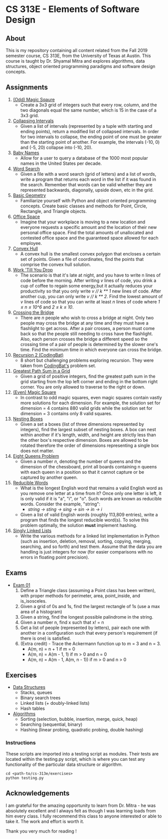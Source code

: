 # CS 313E - Elements of Software Design
## About
This is my repository containing all content related from the Fall 2019 semester course, CS 313E, from the University of Texas at Austin. This course is taught by Dr. Shyamal Mitra and explores algorithms, data structures, object oriented programming paradigms and software design concepts. 
## Assignments
1. [(Odd) Magic Sqaure](https://github.com/maxwellmattryan/cs-313e/blob/develop/assignments/01-magic-square/MagicSquare.py)
    - Create a 3x3 grid of integers such that every row, column, and the two diagonals equal the same number, which is 15 in the case of a 3x3 grid.
2. [Collapsing Intervals](https://github.com/maxwellmattryan/cs-313e/blob/develop/assignments/02-intervals/Intervals.py)
    - Given a list of intervals (represented by a tuple with starting and ending points), return a modified list of collapsed intervals. In order for two intervals to collapse, the ending point of one must be greater than the starting point of another. For example, the intervals (-10, 0) and (-5, 20) collapse into (-10, 20).
3. [Baby Names](https://github.com/maxwellmattryan/cs-313e/blob/develop/assignments/03-baby-names/BabyNames.py)
    - Allow for a user to query a database of the 1000 most popular names in the United States per decade. 
4. [Word Search](https://github.com/maxwellmattryan/cs-313e/blob/develop/assignments/04-word-search/WordSearch.py)
    - Given a file with a word search (grid of letters) and a list of words, write a program that returns each word in the list if it was found in the search. Remember that words can be valid whether they are represented backwards, diagonally, upside down, etc in the grid.
5. [Basic Geometry](https://github.com/maxwellmattryan/cs-313e/blob/develop/assignments/05-geom/Geom.py)
    - Familiarize yourself with Python and object oriented programming concepts. Create basic classes and methods for Point, Circle, Rectangle, and Triangle objects.
6. [Office Space](https://github.com/maxwellmattryan/cs-313e/blob/develop/assignments/06-office-space/OfficeSpace.py)
    - Imagine that your workplace is moving to a new location and everyone requests a specific amount and the location of their new personal office space. Find the total amounts of unallocated and contested office space and the guaranteed space allowed for each employee.
7. [Convex Hull](https://github.com/maxwellmattryan/cs-313e/blob/develop/assignments/07-convex-hull/ConvexHull.py)
    - A convex hull is the smallest convex polygon that encloses a certain set of points. Given a file of coordinates, find the points that comprise the convex hull solution.
8. [Work 'Till You Drop](https://github.com/maxwellmattryan/cs-313e/blob/develop/assignments/08-work/Work.py)
    - The scenario is that it's late at night, and you have to write n lines of code before the morning. After writing _v_ lines of code, you drink a cup of coffee to regain some energy,but it actually reduces your productivity so that you only write _v // k ** 1_ new lines of code. After another cup, you can only write _v // k ** 2_. Find the lowest amount of _v_ lines of code so that you can write at least _n_ lines of code where _1 ≤ n ≤ 10^6_ and _2 ≤ k ≤ 10_.
9. [Crossing the Bridge](https://github.com/maxwellmattryan/cs-313e/blob/develop/assignments/09-bridge/Bridge.py)
    - There are _n_ people who wish to cross a bridge at night. Only two people may cross the bridge at any time and they must have a flashlight to get across. After a pair crosses, a person must come back so that the people still needing to cross have the flashlight. Also, each person crosses the bridge a different speed so the crossing time of a pair of people is determined by the slower one's time. Find the minimum time in which everyone can cross the bridge.
10. [Recursion 2 (CodingBat)](https://github.com/maxwellmattryan/cs-313e/blob/develop/assignments/10-recursion2/recursion2.py)
    - 8 short but challenging problems exploring recursion. They were taken from [CodingBat's](https://codingbat.com/java/Recursion-2) problem set.
11. [Greatest Path Sum in a Grid](https://github.com/maxwellmattryan/cs-313e/blob/develop/assignments/11-grid/Grid.py)
    - Given a grid of positive integers, find the greatest path sum in the grid starting from the lop left corner and ending in the bottom right corner. You are only allowed to traverse to the right or down.
12. [(Even) Magic Square](https://github.com/maxwellmattryan/cs-313e/blob/develop/assignments/12-even-magic-square/EvenMagicSquare.py)
    - In contrast to odd magic squares, even magic squares contain vastly more solutions for each dimension. For example, the solution set for dimension = 4 contains 880 valid grids while the solution set for dimension = 3 contains only 8 valid squares.
13. [Nesting Boxes](https://github.com/maxwellmattryan/cs-313e/blob/develop/assignments/13-boxes/Boxes.py)
    - Given a set a boxes (list of three dimensions represented by integers), find the largest subset of nesting boxes. A box can nest within another if it's length, width, and height are strictly less than the other box's respective dimension. Boxes are allowed to be rotated therefore the order of dimensions representing a single box does not matter.
14. [Eight Queens Problem](https://github.com/maxwellmattryan/cs-313e/blob/develop/assignments/14-queens/Queens.py)
    - Given a number _n_, denoting the number of queens and the dimension of the chessboard, print all boards containing n queens with each queen in a position so that it cannot capture or be captured by another queen.
15. [Reducible Words](https://github.com/maxwellmattryan/cs-313e/blob/develop/assignments/15-reducible-words/Reducible.py)
    - What is the longest English word that remains a valid English word as you remove one letter at a time from it? Once only one letter is left, it is only valid if it is "a", "i", or "o". Such words are known as reducible words. Consider the example, "string":
        - _string -> sting -> sing -> sin -> in -> i_
    - Given a list of valid English words (roughly 113,809 entries), write a program that finds the longest reducible word(s). To solve this problem optimally, the solution __must__ implement hashing.
16. [Singly Linked Lists](https://github.com/maxwellmattryan/cs-313e/blob/develop/assignments/16-singly-linked-list/TestLinkedList.py)
    - Write the various methods for a linked list implementation in Python (such as insertion, deletion, removal, sorting, copying, merging, searching, and so forth) and test them. Assume that the data you are handling is just integers for now (for easier comparisons with no errors in floating point precision). 
## Exams
- [Exam 01](https://github.com/maxwellmattryan/cs-313e/blob/develop/exams/exam-01.py)
    1. Define a Triangle class (assuming a Point class has been written), with proper methods for perimeter, area, point_inside, and is_isosceles.
    2. Given a grid of 0s and 1s, find the largest rectangle of 1s (use a max area of a histogram)
    3. Given a string, find the longest possible palindrome in the string. 
    4. Given a number n, find x such that x! = n
    5. Get a list of people (represented by letters), pair each one with another in a configuration such that every person's requirement (if there is one) is satisfied.
    6. (Extra credit) - Trace the Ackermann function up to m = 3 and n = 3.
        - A(m, n) = n + 1 if m = 0
        - A(m, n) = A(m - 1, 1) if m > 0 and n = 0
        - A(m, n) = A(m - 1, A(m, n - 1)) if m > 0 and n > 0
## Exercises
- [Data Structures](https://github.com/maxwellmattryan/cs-313e/tree/develop/exercises/data_structures)
    - Stacks, queues
    - Binary search trees
    - Linked lists (+ doubly-linked lists)
    - Hash tables
- [Algorithms](https://github.com/maxwellmattryan/cs-313e/tree/develop/exercises/algorithms)
    - Sorting (selection, bubble, insertion, merge, quick, heap)
    - Searching (sequential, binary)
    - Hashing (linear probing, quadratic probing, double hashing)
### Instructions
These scripts are imported into a testing script as modules. Their tests are located within the testing.py script, which is where you can test any functionality of the particular data structure or algorithm.
```
cd <path-to/cs-313e/exercises>
python testing.py
``` 
## Acknowledgements
I am grateful for the amazing opportunity to learn from Dr. Mitra - he was absolutely excellent and I always felt as though I was learning loads from him every class. I fully recommend this class to anyone interested or able to take it. The work and effort is worth it.
   
Thank you very much for reading !
